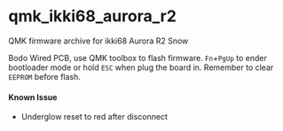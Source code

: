 # qmk_ikki68_aurora_r2

QMK firmware archive for ikki68 Aurora R2 Snow

Bodo Wired PCB, use QMK toolbox to flash firmware.
`Fn`+`PgUp` to ender bootloader mode or hold `ESC` when plug the board in.
Remember to clear `EEPROM` before flash.

#### Known Issue
- Underglow reset to red after disconnect